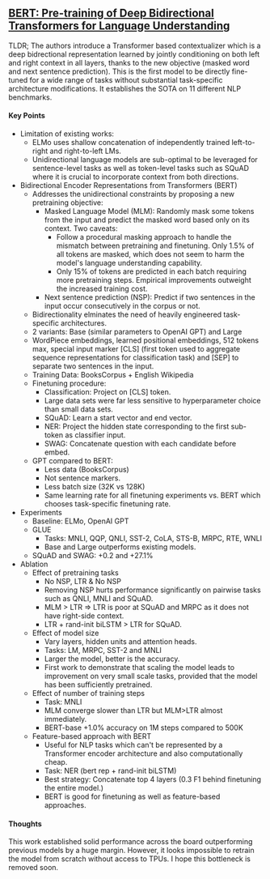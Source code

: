 ## [BERT: Pre-training of Deep Bidirectional Transformers for Language Understanding](https://arxiv.org/abs/1810.04805)

TLDR; The authors introduce a Transformer based contextualizer which is a deep bidrectional representation learned by jointly conditioning on both left and right context in all layers, thanks to the new objective (masked word and next sentence prediction). This is the first model to be directly fine-tuned for a wide range of tasks without substantial task-specific architecture modifications. It establishes the SOTA on 11 different NLP benchmarks.

#### Key Points
- Limitation of existing works: 
  - ELMo uses shallow concatenation of independently trained left-to-right and right-to-left LMs.
  - Unidirectional language models are sub-optimal to be leveraged for sentence-level tasks as well as token-level tasks such as SQuAD where it is crucial to incorporate context from both directions.
- Bidirectional Encoder Representations from Transformers (BERT)
  - Addresses the unidirectional constraints by proposing a new pretraining objective:
    - Masked Language Model (MLM): Randomly mask some tokens from the input and predict the masked word based only on its context. Two caveats:
      - Follow a procedural masking approach to handle the mismatch between pretraining and finetuning. Only 1.5% of all tokens are masked, which does not seem to harm the model's language understanding capability.
      - Only 15% of tokens are predicted in each batch requiring more pretraining steps. Empirical improvements outweight the increased training cost. 
    - Next sentence prediction (NSP): Predict if two sentences in the input occur consecutively in the corpus or not. 
  - Bidirectionality elminates the need of heavily engineered task-specific architectures.
  - 2 variants: Base (similar parameters to OpenAI GPT) and Large
  - WordPiece embeddings, learned positional embeddings, 512 tokens max, special input marker [CLS] (first token used to aggregate sequence representations for classification task) and [SEP] to separate two sentences in the input.
  - Training Data: BooksCorpus + English Wikipedia
  - Finetuning procedure:
    - Classification: Project on [CLS] token.
    - Large data sets were far less sensitive to hyperparameter choice than small data sets.
    - SQuAD: Learn a start vector and end vector.
    - NER: Project the hidden state corresponding to the first sub-token as classifier input.
    - SWAG: Concatenate question with each candidate before embed.
  - GPT compared to BERT:
    - Less data (BooksCorpus)
    - Not sentence markers.
    - Less batch size (32K vs 128K)
    - Same learning rate for all finetuning experiments vs. BERT which chooses task-specific finetuning rate.
- Experiments
  - Baseline: ELMo, OpenAI GPT
  - GLUE
    - Tasks: MNLI, QQP, QNLI, SST-2, CoLA, STS-B, MRPC, RTE, WNLI
    - Base and Large outperforms existing models.
  - SQuAD and SWAG: +0.2 and +27.1%
- Ablation
  - Effect of pretraining tasks
    - No NSP, LTR & No NSP
    - Removing NSP hurts performance significantly on pairwise tasks such as QNLI, MNLI and SQuAD.
    - MLM > LTR => LTR is poor at SQuAD and MRPC as it does not have right-side context.
    - LTR + rand-init biLSTM > LTR for SQuAD.
  - Effect of model size
    - Vary layers, hidden units and attention heads.
    - Tasks: LM, MRPC, SST-2 and MNLI
    - Larger the model, better is the accuracy.
    - First work to demonstrate that scaling the model leads to improvement on very small scale tasks, provided that the model has been sufficiently pretrained.
  - Effect of number of training steps
    - Task: MNLI
    - MLM converge slower than LTR but MLM>LTR almost immediately.
    - BERT-base +1.0% accuracy on 1M steps compared to 500K
  - Feature-based approach with BERT
    - Useful for NLP tasks which can't be represented by a Transformer encoder architecture and also computationally cheap.
    - Task: NER (bert rep + rand-init biLSTM)
    - Best strategy: Concatenate top 4 layers (0.3 F1 behind finetuning the entire model.)
    - BERT is good for finetuning as well as feature-based approaches.

#### Thoughts
This work established solid performance across the board outperforming previous models by a huge margin. However, it looks impossible to retrain the model from scratch without access to TPUs. I hope this bottleneck is removed soon.